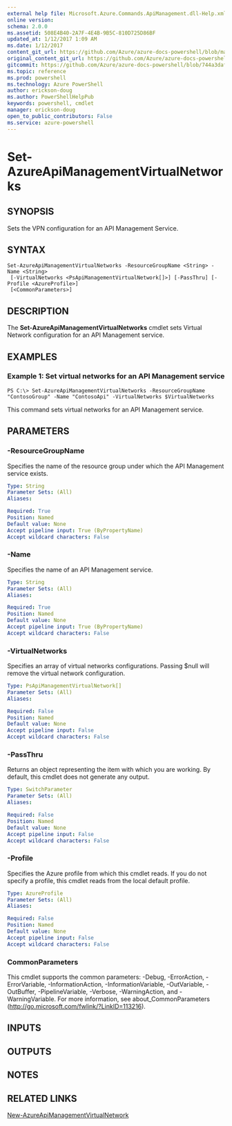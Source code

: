 ```yaml
---
external help file: Microsoft.Azure.Commands.ApiManagement.dll-Help.xml
online version: 
schema: 2.0.0
ms.assetid: 508E4B40-2A7F-4E4B-9B5C-810D725D86BF
updated_at: 1/12/2017 1:09 AM
ms.date: 1/12/2017
content_git_url: https://github.com/Azure/azure-docs-powershell/blob/master/azureps-cmdlets-docs/ResourceManager/AzureRM.ApiManagement/v0.9.8/Set-AzureApiManagementVirtualNetworks.md
original_content_git_url: https://github.com/Azure/azure-docs-powershell/blob/master/azureps-cmdlets-docs/ResourceManager/AzureRM.ApiManagement/v0.9.8/Set-AzureApiManagementVirtualNetworks.md
gitcommit: https://github.com/Azure/azure-docs-powershell/blob/744a3daf267d93d9084ba9f20bf25d56439bcc7f/azureps-cmdlets-docs/ResourceManager/AzureRM.ApiManagement/v0.9.8/Set-AzureApiManagementVirtualNetworks.md
ms.topic: reference
ms.prod: powershell
ms.technology: Azure PowerShell
author: erickson-doug
ms.author: PowerShellHelpPub
keywords: powershell, cmdlet
manager: erickson-doug
open_to_public_contributors: False
ms.service: azure-powershell
---
```


# Set-AzureApiManagementVirtualNetworks

## SYNOPSIS
Sets the VPN configuration for an API Management Service.

## SYNTAX

```
Set-AzureApiManagementVirtualNetworks -ResourceGroupName <String> -Name <String>
 [-VirtualNetworks <PsApiManagementVirtualNetwork[]>] [-PassThru] [-Profile <AzureProfile>]
 [<CommonParameters>]
```

## DESCRIPTION
The **Set-AzureApiManagementVirtualNetworks** cmdlet sets Virtual Network configuration for an API Management service.

## EXAMPLES

### Example 1: Set virtual networks for an API Management service
```
PS C:\> Set-AzureApiManagementVirtualNetworks -ResourceGroupName "ContosoGroup" -Name "ContosoApi" -VirtualNetworks $VirtualNetworks
```

This command sets virtual networks for an API Management service.

## PARAMETERS

### -ResourceGroupName
Specifies the name of the resource group under which the API Management service exists.

```yaml
Type: String
Parameter Sets: (All)
Aliases: 

Required: True
Position: Named
Default value: None
Accept pipeline input: True (ByPropertyName)
Accept wildcard characters: False
```

### -Name
Specifies the name of an API Management service.

```yaml
Type: String
Parameter Sets: (All)
Aliases: 

Required: True
Position: Named
Default value: None
Accept pipeline input: True (ByPropertyName)
Accept wildcard characters: False
```

### -VirtualNetworks
Specifies an array of virtual networks configurations.
Passing $null will remove the virtual network configuration.

```yaml
Type: PsApiManagementVirtualNetwork[]
Parameter Sets: (All)
Aliases: 

Required: False
Position: Named
Default value: None
Accept pipeline input: False
Accept wildcard characters: False
```

### -PassThru
Returns an object representing the item with which you are working.
By default, this cmdlet does not generate any output.

```yaml
Type: SwitchParameter
Parameter Sets: (All)
Aliases: 

Required: False
Position: Named
Default value: None
Accept pipeline input: False
Accept wildcard characters: False
```

### -Profile
Specifies the Azure profile from which this cmdlet reads.
If you do not specify a profile, this cmdlet reads from the local default profile.

```yaml
Type: AzureProfile
Parameter Sets: (All)
Aliases: 

Required: False
Position: Named
Default value: None
Accept pipeline input: False
Accept wildcard characters: False
```

### CommonParameters
This cmdlet supports the common parameters: -Debug, -ErrorAction, -ErrorVariable, -InformationAction, -InformationVariable, -OutVariable, -OutBuffer, -PipelineVariable, -Verbose, -WarningAction, and -WarningVariable. For more information, see about_CommonParameters (http://go.microsoft.com/fwlink/?LinkID=113216).

## INPUTS

## OUTPUTS

## NOTES

## RELATED LINKS

[New-AzureApiManagementVirtualNetwork](xref:ResourceManager/AzureRM.ApiManagement/v0.9.8/New-AzureApiManagementVirtualNetwork.md)


